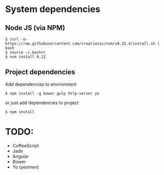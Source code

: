 # System dependencies

## Node JS (via NPM)

```
$ curl -o- https://raw.githubusercontent.com/creationix/nvm/v0.25.4/install.sh | bash
$ source ~/.bashrc
$ nvm install 0.12
```

## Project dependencies

Add dependencies to environment

```
$ npm install -g bower gulp http-server yo
```

or just add dependencies to project

```
$ npm install
```

# TODO:

* CoffeeScript
* Jade
* Angular
* Bower
* Yo (yeomen)
